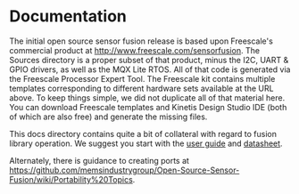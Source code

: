 # Documentation

The initial open source sensor fusion release is based upon Freescale's commercial product at http://www.freescale.com/sensorfusion.
The Sources directory is a proper subset of that product, minus the I2C, UART & GPIO drivers, as well as the MQX Lite RTOS.  All of that 
code is generated via the Freescale Processor Expert Tool.  The Freescale kit contains multiple templates corresponding to different 
hardware sets available at the URL above.   To keep things simple, we did not duplicate all of that material here.  You can download
Freescale templates and Kinetis Design Studio IDE (both of which are also free) and generate the missing files.

This docs directory contains quite a bit of collateral with regard to fusion library operation.  We suggest you start with the 
[user guide](SensorFusionUserGuide.pdf) and [datasheet](SensorFusionDatasheet.pdf).

Alternately, there is guidance to creating ports at https://github.com/memsindustrygroup/Open-Source-Sensor-Fusion/wiki/Portability%20Topics.
